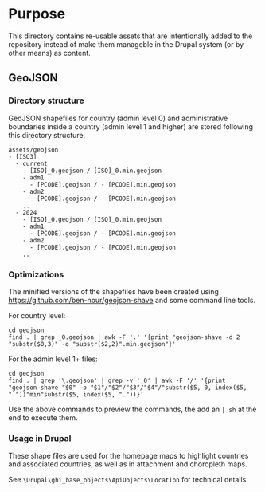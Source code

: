 # Purpose

This directory contains re-usable assets that are intentionally added to the
repository instead of make them manageble in the Drupal system (or by other
means) as content.

## GeoJSON

### Directory structure

GeoJSON shapefiles for country (admin level 0) and administrative boundaries
inside a country (admin level 1 and higher) are stored following this directory
structure.

    assets/geojson
    - [ISO3]
      - current
        - [ISO]_0.geojson / [ISO]_0.min.geojson
        - adm1
          - [PCODE].geojson / - [PCODE].min.geojson
        - adm2
          - [PCODE].geojson / - [PCODE].min.geojson
        ..
      - 2024
        - [ISO]_0.geojson / [ISO]_0.min.geojson
        - adm1
          - [PCODE].geojson / - [PCODE].min.geojson
        - adm2
          - [PCODE].geojson / - [PCODE].min.geojson
        ..

### Optimizations

The minified versions of the shapefiles have been created using
https://github.com/ben-nour/geojson-shave and some command line tools.

For country level:

    cd geojson
    find . | grep _0.geojson | awk -F '.' '{print "geojson-shave -d 2 "substr($0,3)" -o "substr($2,2)".min.geojson"}'

For the admin level 1+ files:

    cd geojson
    find . | grep '\.geojson' | grep -v '_0' | awk -F '/' '{print "geojson-shave "$0" -o "$1"/"$2"/"$3"/"$4"/"substr($5, 0, index($5, "."))"min"substr($5, index($5, "."))}'

Use the above commands to preview the commands, the add an `| sh` at the end to execute them.

### Usage in Drupal

These shape files are used for the homepage maps to highlight countries and
associated countries, as well as in attachment and choropleth maps.

See `\Drupal\ghi_base_objects\ApiObjects\Location` for technical details.